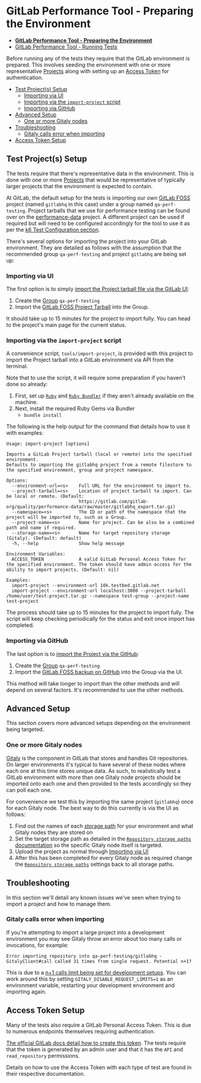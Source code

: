 # GitLab Performance Tool - Preparing the Environment

* [**GitLab Performance Tool - Preparing the Environment**](environment_prep.md)
* [GitLab Performance Tool - Running Tests](k6.md)

Before running any of the tests they require that the GitLab environment is prepared. This involves seeding the environment with one or more representative [Projects](https://docs.gitlab.com/ee/user/project/) along with setting up an [Access Token](https://docs.gitlab.com/ee/user/profile/personal_access_tokens.html) for authentication.

* [Test Project(s) Setup](#test-projects-setup)
  * [Importing via UI](#importing-via-ui)
  * [Importing via the `import-project` script](#importing-via-the-import-project-script)
  * [Importing via GitHub](#importing-via-github)
* [Advanced Setup](#advanced-setup)
  * [One or more Gitaly nodes](#one-or-more-gitaly-nodes)
* [Troubleshooting](#troubleshooting)
  * [Gitaly calls error when importing](#gitaly-calls-error-when-importing)
* [Access Token Setup](#access-token-setup)

## Test Project(s) Setup

The tests require that there's representative data in the environment. This is done with one or more [Projects](https://docs.gitlab.com/ee/user/project/) that would be representative of typically larger projects that the environment is expected to contain.

At GitLab, the default setup for the tests is importing our own [GitLab FOSS](https://gitlab.com/gitlab-org/gitlab-foss/) project (named `gitlabhq` in this case) under a group named `qa-perf-testing`. Project tarballs that we use for performance testing can be found over on the [performance-data](https://gitlab.com/gitlab-org/quality/performance-data) project. A different project can be used if required but will need to be configured accordingly for the tool to use it as per the [k6 Test Configuration section](./k6.md#test-configuration).

There's several options for importing the project into your GitLab environment. They are detailed as follows with the assumption that the recommended group `qa-perf-testing` and project `gitlabhq` are being set up:

### Importing via UI

The first option is to simply [import the Project tarball file via the GitLab UI](https://docs.gitlab.com/ee/user/project/settings/import_export.html#importing-the-project):

1. Create the [Group](https://docs.gitlab.com/ee/user/group/#create-a-new-group) `qa-perf-testing`
2. Import the [GitLab FOSS Project Tarball](https://gitlab.com/gitlab-org/quality/performance-data/raw/master/gitlabhq_export.tar.gz) into the Group.

It should take up to 15 minutes for the project to import fully. You can head to the project's main page for the current status.

### Importing via the `import-project` script

A convenience script, `tools/import-project`, is provided with this project to import the Project tarball into a GitLab environment via API from the terminal.

Note that to use the script, it will require some preparation if you haven't done so already:
1. First, set up [`Ruby`](https://www.ruby-lang.org/en/documentation/installation/) and [`Ruby Bundler`](https://bundler.io) if they aren't already available on the machine.
1. Next, install the required Ruby Gems via Bundler
    * `bundle install`

The following is the help output for the command that details how to use it with examples:

```
Usage: import-project [options]

Imports a GitLab Project tarball (local or remote) into the specified environment.
Defaults to importing the gitlabhq project from a remote filestore to the specified environment, group and project namespace.

Options:
  --environment-url=<s>    Full URL for the environment to import to.
  --project-tarball=<s>    Location of project tarball to import. Can be local or remote. (Default:
                           https://gitlab.com/gitlab-org/quality/performance-data/raw/master/gitlabhq_export.tar.gz)
  --namespace=<s>          The ID or path of the namespace that the project will be imported to, such as a Group.
  --project-name=<s>       Name for project. Can be also be a combined path and name if required.
  --storage-name=<s>       Name for target repository storage (Gitaly). (Default: default)
  -h, --help               Show help message

Environment Variables:
  ACCESS_TOKEN             A valid GitLab Personal Access Token for the specified environment. The token should have admin access for the ability to import projects. (Default: nil)

Examples:
  import-project --environment-url 10k.testbed.gitlab.net
  import-project --environment-url localhost:3000 --project-tarball /home/user/test-project.tar.gz --namespace test-group --project-name test-project
```

The process should take up to 15 minutes for the project to import fully. The script will keep checking periodically for the status and exit once import has completed.

### Importing via GitHub

The last option is to [import the Project via the GitHub](https://docs.gitlab.com/ee/user/project/import/github.html):

1. Create the [Group](https://docs.gitlab.com/ee/user/group/#create-a-new-group) `qa-perf-testing`
2. Import the [GitLab FOSS backup on GitHub](https://github.com/gitlabhq/gitlabhq) into the Group via the UI.

This method will take longer to import than the other methods and will depend on several factors. It's recommended to use the other methods.

## Advanced Setup

This section covers more advanced setups depending on the environment being targeted.

### One or more Gitaly nodes

[Gitaly](https://docs.gitlab.com/ee/administration/gitaly/) is the component in GitLab that stores and handles Git repositories. On larger environments it's typical to have several of these nodes where each one at this time stores unique data. As such, to realistically test a GitLab environment with more than one Gitaly node projects should be imported onto each one and then provided to the tests accordingly so they can poll each one.

For convenience we test this by importing the same project (`gitlabhq`) once for each Gitaly node. The best way to do this currently is via the UI as follows:

1. Find out the names of each [storage path](https://docs.gitlab.com/ee/administration/repository_storage_paths.html) for your environment and what Gitaly nodes they are stored on
1. Set the target storage path as detailed in the [`Repository storage paths` documentation](https://docs.gitlab.com/ee/administration/repository_storage_paths.html#choose-where-new-project-repositories-will-be-stored) so the specific Gitaly node itself is targeted.
1. Upload the project as normal through [Importing via UI](#importing-via-ui)
1. After this has been completed for every Gitaly node as required change the [`Repository storage paths`](https://docs.gitlab.com/ee/administration/repository_storage_paths.html#choose-where-new-project-repositories-will-be-stored) settings back to all storage paths.

## Troubleshooting

In this section we'll detail any known issues we've seen when trying to import a project and how to manage them.

### Gitaly calls error when importing

If you're attempting to import a large project into a development environment you may see Gitaly throw an error about too many calls or invocations, for example:

```
Error importing repository into qa-perf-testing/gitlabhq - GitalyClient#call called 31 times from single request. Potential n+1?
```

This is due to a [n+1 calls limit being set for development setups](https://docs.gitlab.com/ee/development/gitaly.html#toomanyinvocationserror-errors). You can work around this by setting `GITALY_DISABLE_REQUEST_LIMITS=1` as an environment variable, restarting your development environment and importing again.

## Access Token Setup

Many of the tests also require a GitLab Personal Access Token. This is due to numerous endpoints themselves requiring authentication.

[The official GitLab docs detail how to create this token](https://docs.gitlab.com/ee/user/profile/personal_access_tokens.html#creating-a-personal-access-token). The tests require that the token is generated by an admin user and that it has the `API` and `read_repository` permissions.

Details on how to use the Access Token with each type of test are found in their respective documentation.
